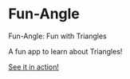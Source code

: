 # Fun-Angle
 Fun-Angle: Fun with Triangles
 
A fun app to learn about Triangles!

[See it in action!](https://fun-angle.netlify.app/)